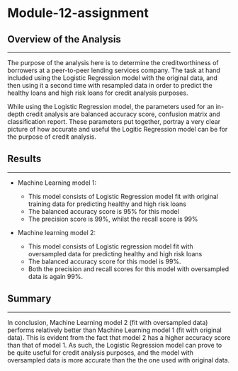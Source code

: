 # Module-12-assignment

## Overview of the Analysis
----
The purpose of the analysis here is to determine the creditworthiness of borrowers at a peer-to-peer lending services company. The task at hand included using the Logistic Regression model with the original data, and then using it a second time with resampled data in order to predict the healthy loans and high risk loans for credit analysis purposes. 

While using the Logistic Regression model, the parameters used for an in-depth credit analysis are balanced accuracy score, confusion matrix and classification report. These parameters put together, portray a very clear picture of how accurate and useful the Logitic Regression model can be for the purpose of credit analysis. 

## Results
---

* Machine Learning model 1: 
    * This model consists of Logistic Regression model fit with original training data for predicting healthy and high risk loans
    * The balanced accuracy score is 95% for this model 
    * The precision score is 99%, whilst the recall score is 99%

* Machine learning model 2:
    * This model consists of Logistic regression model fit with oversampled data for predicting healthy and high risk loans
    * The balanced accuracy score for this model is 99%.
    * Both the precision and recall scores for this model with oversampled data is again 99%.


## Summary 
---
In conclusion, Machine Learning model 2 (fit with oversampled data) performs relatively better than Machine Learning model 1 (fit with original data). This is evident from the fact that model 2 has a higher accuracy score than that of model 1. As such, the Logistic Regression model can prove to be quite useful for credit analysis purposes, and the model with oversampled data is more accurate than the the one used with original data.   


